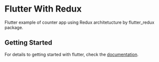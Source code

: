 # Flutter With Redux

Flutter example of counter app using Redux architetucture by flutter_redux package.

## Getting Started

For details to getting started with flutter, check the [documentation](https://flutter.dev/docs/get-started/install).
